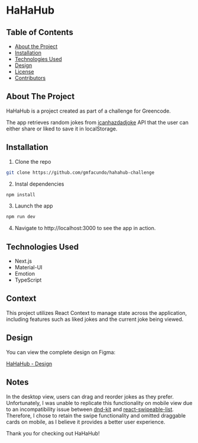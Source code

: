 # HaHaHub

## Table of Contents

- [About the Project](#about-the-project)
- [Installation](#installation)
- [Technologies Used](#technologies-used)
- [Design](#design)
- [License](#license)
- [Contributors](#contributors-)

## About The Project

HaHaHub is a project created as part of a challenge for Greencode.

The app retrieves random jokes from [icanhazdadjoke](https://icanhazdadjoke.com/) API that the user can either share or liked to save it in localStorage.

## Installation

1. Clone the repo

```sh
git clone https://github.com/gmfacundo/hahahub-challenge
```

2. Instal dependencies

```sh
npm install
```

3. Launch the app

```sh
npm run dev
```

4. Navigate to http://localhost:3000 to see the app in action.

## Technologies Used

- Next.js
- Material-UI
- Emotion
- TypeScript

## Context

This project utilizes React Context to manage state across the application, including features such as liked jokes and the current joke being viewed.

## Design

You can view the complete design on Figma:

[HaHaHub - Design](https://www.figma.com/design/e33XvmyyMqOwWJsZy2FNWT/HaHaHub?t=BUS93CKRdxOhsocU-7)

## Notes

In the desktop view, users can drag and reorder jokes as they prefer. Unfortunately, I was unable to replicate this functionality on mobile view due to an incompatibility issue between [dnd-kit](https://docs.dndkit.com/) and [react-swipeable-list](https://github.com/marekrozmus/react-swipeable-list). Therefore, I chose to retain the swipe functionality and omitted draggable cards on mobile, as I believe it provides a better user experience.

Thank you for checking out HaHaHub!
